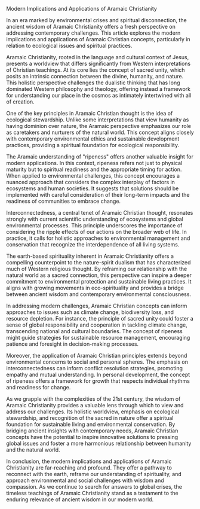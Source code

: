 Modern Implications and Applications of Aramaic Christianity

In an era marked by environmental crises and spiritual disconnection, the ancient wisdom of Aramaic Christianity offers a fresh perspective on addressing contemporary challenges. This article explores the modern implications and applications of Aramaic Christian concepts, particularly in relation to ecological issues and spiritual practices.

Aramaic Christianity, rooted in the language and cultural context of Jesus, presents a worldview that differs significantly from Western interpretations of Christian teachings. At its core lies the concept of sacred unity, which posits an intrinsic connection between the divine, humanity, and nature. This holistic perspective challenges the dualistic thinking that has long dominated Western philosophy and theology, offering instead a framework for understanding our place in the cosmos as intimately intertwined with all of creation.

One of the key principles in Aramaic Christian thought is the idea of ecological stewardship. Unlike some interpretations that view humanity as having dominion over nature, the Aramaic perspective emphasizes our role as caretakers and nurturers of the natural world. This concept aligns closely with contemporary environmental ethics and sustainable development practices, providing a spiritual foundation for ecological responsibility.

The Aramaic understanding of "ripeness" offers another valuable insight for modern applications. In this context, ripeness refers not just to physical maturity but to spiritual readiness and the appropriate timing for action. When applied to environmental challenges, this concept encourages a nuanced approach that considers the complex interplay of factors in ecosystems and human societies. It suggests that solutions should be implemented with careful consideration of their long-term impacts and the readiness of communities to embrace change.

Interconnectedness, a central tenet of Aramaic Christian thought, resonates strongly with current scientific understanding of ecosystems and global environmental processes. This principle underscores the importance of considering the ripple effects of our actions on the broader web of life. In practice, it calls for holistic approaches to environmental management and conservation that recognize the interdependence of all living systems.

The earth-based spirituality inherent in Aramaic Christianity offers a compelling counterpoint to the nature-spirit dualism that has characterized much of Western religious thought. By reframing our relationship with the natural world as a sacred connection, this perspective can inspire a deeper commitment to environmental protection and sustainable living practices. It aligns with growing movements in eco-spirituality and provides a bridge between ancient wisdom and contemporary environmental consciousness.

In addressing modern challenges, Aramaic Christian concepts can inform approaches to issues such as climate change, biodiversity loss, and resource depletion. For instance, the principle of sacred unity could foster a sense of global responsibility and cooperation in tackling climate change, transcending national and cultural boundaries. The concept of ripeness might guide strategies for sustainable resource management, encouraging patience and foresight in decision-making processes.

Moreover, the application of Aramaic Christian principles extends beyond environmental concerns to social and personal spheres. The emphasis on interconnectedness can inform conflict resolution strategies, promoting empathy and mutual understanding. In personal development, the concept of ripeness offers a framework for growth that respects individual rhythms and readiness for change.

As we grapple with the complexities of the 21st century, the wisdom of Aramaic Christianity provides a valuable lens through which to view and address our challenges. Its holistic worldview, emphasis on ecological stewardship, and recognition of the sacred in nature offer a spiritual foundation for sustainable living and environmental conservation. By bridging ancient insights with contemporary needs, Aramaic Christian concepts have the potential to inspire innovative solutions to pressing global issues and foster a more harmonious relationship between humanity and the natural world.

In conclusion, the modern implications and applications of Aramaic Christianity are far-reaching and profound. They offer a pathway to reconnect with the earth, reframe our understanding of spirituality, and approach environmental and social challenges with wisdom and compassion. As we continue to search for answers to global crises, the timeless teachings of Aramaic Christianity stand as a testament to the enduring relevance of ancient wisdom in our modern world.